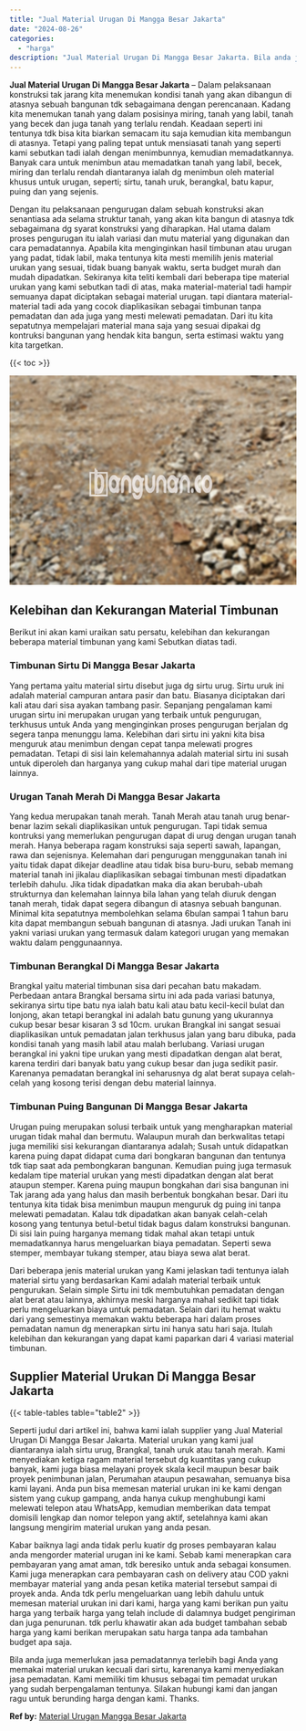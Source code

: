 ```yaml
---
title: "Jual Material Urugan Di Mangga Besar Jakarta"
date: "2024-08-26"
categories: 
  - "harga"
description: "Jual Material Urugan Di Mangga Besar Jakarta. Bila anda juga memerlukan jasa pemadatannya terlebih bagi Anda yang memakai material urukan kecuali dari sirtu,..."
---
```


**Jual Material Urugan Di Mangga Besar Jakarta** – Dalam pelaksanaan konstruksi tak jarang kita menemukan kondisi tanah yang akan dibangun di atasnya sebuah bangunan tdk sebagaimana dengan perencanaan. Kadang kita menemukan tanah yang dalam posisinya miring, tanah yang labil, tanah yang becek dan juga tanah yang terlalu rendah. Keadaan seperti ini tentunya tdk bisa kita biarkan semacam itu saja kemudian kita membangun di atasnya. Tetapi yang paling tepat untuk mensiasati tanah yang seperti kami sebutkan tadi ialah dengan menimbunnya, kemudian memadatkannya. Banyak cara untuk menimbun atau memadatkan tanah yang labil, becek, miring dan terlalu rendah diantaranya ialah dg menimbun oleh material khusus untuk urugan, seperti; sirtu, tanah uruk, berangkal, batu kapur, puing dan yang sejenis.

Dengan itu pelaksanaan pengurugan dalam sebuah konstruksi akan senantiasa ada selama struktur tanah, yang akan kita bangun di atasnya tdk sebagaimana dg syarat konstruksi yang diharapkan. Hal utama dalam proses pengurugan itu ialah variasi dan mutu material yang digunakan dan cara pemadatannya. Apabila kita menginginkan hasil timbunan atau urugan yang padat, tidak labil, maka tentunya kita mesti memilih jenis material urukan yang sesuai, tidak buang banyak waktu, serta budget murah dan mudah dipadatkan. Sekiranya kita teliti kembali dari beberapa tipe material urukan yang kami sebutkan tadi di atas, maka material-material tadi hampir semuanya dapat diciptakan sebagai material urugan. tapi diantara material-material tadi ada yang cocok diaplikasikan sebagai timbunan tanpa pemadatan dan ada juga yang mesti melewati pemadatan. Dari itu kita sepatutnya mempelajari material mana saja yang sesuai dipakai dg kontruksi bangunan yang hendak kita bangun, serta estimasi waktu yang kita targetkan.

{{< toc >}}

![Jual Material Urugan Di Mangga Besar Jakarta](/images/jual-urugan-37.png)

## Kelebihan dan Kekurangan Material Timbunan

Berikut ini akan kami uraikan satu persatu, kelebihan dan kekurangan beberapa material timbunan yang kami Sebutkan diatas tadi.

### Timbunan Sirtu Di Mangga Besar Jakarta

Yang pertama yaitu material sirtu disebut juga dg sirtu urug. Sirtu uruk ini adalah material campuran antara pasir dan batu. Biasanya diciptakan dari kali atau dari sisa ayakan tambang pasir. Sepanjang pengalaman kami urugan sirtu ini merupakan urugan yang terbaik untuk pengurugan, terkhusus untuk Anda yang menginginkan proses pengurugan berjalan dg segera tanpa menunggu lama. Kelebihan dari sirtu ini yakni kita bisa menguruk atau menimbun dengan cepat tanpa melewati progres pemadatan. Tetapi di sisi lain kelemahannya adalah material sirtu ini susah untuk diperoleh dan harganya yang cukup mahal dari tipe material urugan lainnya.

### Urugan Tanah Merah Di Mangga Besar Jakarta

Yang kedua merupakan tanah merah. Tanah Merah atau tanah urug benar-benar lazim sekali diaplikasikan untuk pengurugan. Tapi tidak semua kontruksi yang memerlukan pengurugan dapat di urug dengan urugan tanah merah. Hanya beberapa ragam konstruksi saja seperti sawah, lapangan, rawa dan sejenisnya. Kelemahan dari pengurugan menggunakan tanah ini yaitu tidak dapat dikejar deadline atau tidak bisa buru-buru, sebab memang material tanah ini jikalau diaplikasikan sebagai timbunan mesti dipadatkan terlebih dahulu. Jika tidak dipadatkan maka dia akan berubah-ubah strukturnya dan kelemahan lainnya bila lahan yang telah diuruk dengan tanah merah, tidak dapat segera dibangun di atasnya sebuah bangunan. Minimal kita sepatutnya membolehkan selama 6bulan sampai 1 tahun baru kita dapat membangun sebuah bangunan di atasnya. Jadi urukan Tanah ini yakni variasi urukan yang termasuk dalam kategori urugan yang memakan waktu dalam penggunaannya.

### Timbunan Berangkal Di Mangga Besar Jakarta

Brangkal yaitu material timbunan sisa dari pecahan batu makadam. Perbedaan antara Brangkal bersama sirtu ini ada pada variasi batunya, sekiranya sirtu tipe batu nya ialah batu kali atau batu kecil-kecil bulat dan lonjong, akan tetapi berangkal ini adalah batu gunung yang ukurannya cukup besar besar kisaran 3 sd 10cm. urukan Brangkal ini sangat sesuai diaplikasikan untuk pemadatan jalan terkhusus jalan yang baru dibuka, pada kondisi tanah yang masih labil atau malah berlubang. Variasi urugan berangkal ini yakni tipe urukan yang mesti dipadatkan dengan alat berat, karena terdiri dari banyak batu yang cukup besar dan juga sedikit pasir. Karenanya pemadatan berangkal ini seharusnya dg alat berat supaya celah-celah yang kosong terisi dengan debu material lainnya.

### Timbunan Puing Bangunan Di Mangga Besar Jakarta

Urugan puing merupakan solusi terbaik untuk yang mengharapkan material urugan tidak mahal dan bermutu. Walaupun murah dan berkwalitas tetapi juga memiliki sisi kekurangan diantaranya adalah; Susah untuk didapatkan karena puing dapat didapat cuma dari bongkaran bangunan dan tentunya tdk tiap saat ada pembongkaran bangunan. Kemudian puing juga termasuk kedalam tipe material urukan yang mesti dipadatkan dengan alat berat ataupun stemper. Karena puing maupun bongkahan dari sisa bangunan ini Tak jarang ada yang halus dan masih berbentuk bongkahan besar. Dari itu tentunya kita tidak bisa menimbun maupun menguruk dg puing ini tanpa melewati pemadatan. Kalau tdk dipadatkan akan banyak celah-celah kosong yang tentunya betul-betul tidak bagus dalam konstruksi bangunan. Di sisi lain puing harganya memang tidak mahal akan tetapi untuk memadatkannya harus mengeluarkan biaya pemadatan. Seperti sewa stemper, membayar tukang stemper, atau biaya sewa alat berat.

Dari beberapa jenis material urukan yang Kami jelaskan tadi tentunya ialah material sirtu yang berdasarkan Kami adalah material terbaik untuk pengurukan. Selain simple Sirtu ini tdk membutuhkan pemadatan dengan alat berat atau lainnya, akhirnya meski harganya mahal sedikit tapi tidak perlu mengeluarkan biaya untuk pemadatan. Selain dari itu hemat waktu dari yang semestinya memakan waktu beberapa hari dalam proses pemadatan namun dg menerapkan sirtu ini hanya satu hari saja. Itulah kelebihan dan kekurangan yang dapat kami paparkan dari 4 variasi material timbunan.

## Supplier Material Urukan Di Mangga Besar Jakarta

{{< table-tables table="table2" >}}

Seperti judul dari artikel ini, bahwa kami ialah supplier yang Jual Material Urugan Di Mangga Besar Jakarta. Material urukan yang kami jual diantaranya ialah sirtu urug, Brangkal, tanah uruk atau tanah merah. Kami menyediakan ketiga ragam material tersebut dg kuantitas yang cukup banyak, kami juga biasa melayani proyek skala kecil maupun besar baik proyek penimbunan jalan, Perumahan ataupun pesawahan, semuanya bisa kami layani. Anda pun bisa memesan material urukan ini ke kami dengan sistem yang cukup gampang, anda hanya cukup menghubungi kami melewati telepon atau WhatsApp, kemudian memberikan data tempat domisili lengkap dan nomor telepon yang aktif, setelahnya kami akan langsung mengirim material urukan yang anda pesan.

Kabar baiknya lagi anda tidak perlu kuatir dg proses pembayaran kalau anda mengorder material urugan ini ke kami. Sebab kami menerapkan cara pembayaran yang amat aman, tdk beresiko untuk anda sebagai konsumen. Kami juga menerapkan cara pembayaran cash on delivery atau COD yakni membayar material yang anda pesan ketika material tersebut sampai di proyek anda. Anda tdk perlu mengeluarkan uang lebih dahulu untuk memesan material urukan ini dari kami, harga yang kami berikan pun yaitu harga yang terbaik harga yang telah include di dalamnya budget pengiriman dan juga penurunan. tdk perlu khawatir akan ada budget tambahan sebab harga yang kami berikan merupakan satu harga tanpa ada tambahan budget apa saja.

Bila anda juga memerlukan jasa pemadatannya terlebih bagi Anda yang memakai material urukan kecuali dari sirtu, karenanya kami menyediakan jasa pemadatan. Kami memiliki tim khusus sebagai tim pemadat urukan yang sudah berpengalaman tentunya. Silakan hubungi kami dan jangan ragu untuk berunding harga dengan kami. Thanks.

**Ref by:** [Material Urugan Mangga Besar Jakarta](https://id.wikipedia.org/wiki/Material)

